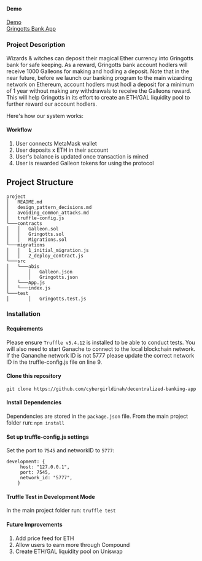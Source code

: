 #### Demo
[Demo](https://www.youtube.com/watch?v=TS497hNr8SY)  
[Gringotts Bank App](https://gringotts-defi.vercel.app/)

### Project Description
Wizards & witches can deposit their magical Ether currency into Gringotts bank for safe keeping. As a reward, Gringotts bank account hodlers will receive 1000 Galleons for making and hodling a deposit. Note that in the near future, before we launch our banking program to the main wizarding network on Ethereum, account hodlers must hodl a deposit for a minimum of 1 year without making any withdrawals to receive the Galleons reward. This will help Gringotts in its effort to create an ETH/GAL liquidity pool to further reward our account hodlers.

Here's how our system works:

#### Workflow

  1. User connects MetaMask wallet
  2. User deposits x ETH in their account
  3. User's balance is updated once transaction is mined
  4. User is rewarded Galleon tokens for using the protocol

## Project Structure

```
project
│   README.md
│   design_pattern_decisions.md
│   avoiding_common_attacks.md    
│   truffle-config.js
└───contracts
│   │   Galleon.sol
│   │   Gringotts.sol
│   │   Migrations.sol
└───migrations
│   │   1_initial_migration.js
│   │   2_deploy_contract.js
└───src
│   └───abis
│       │   Galleon.json
│       │   Gringotts.json
│   └───App.js
│   └───index.js
└───test
│       │   Gringotts.test.js

```

### Installation

#### Requirements

Please ensure `Truffle v5.4.12` is installed to be able to conduct tests. You will also need to start Ganache to connect to the local blockchain network. If the Gananche network ID is not 5777 please update the correct network ID in the truffle-config.js file on line 9.

#### Clone this repository

`git clone https://github.com/cybergirldinah/decentralized-banking-app`

#### Install Dependencies

Dependencies are stored in the `package.json` file. From the main project folder run:
`npm install`  

#### Set up truffle-config.js settings

Set the port to `7545` and networkID to `5777`:

```
development: {
     host: "127.0.0.1",     
     port: 7545,            
     network_id: "5777",       
    }
```

#### Truffle Test in Development Mode

In the main project folder run:
`truffle test`

#### Future Improvements

  1. Add price feed for ETH
  2. Allow users to earn more through Compound
  3. Create ETH/GAL liquidity pool on Uniswap
  

